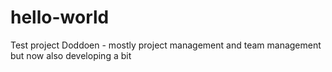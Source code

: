 # hello-world
Test project 
Doddoen - mostly project management and team management but now also developing a bit
